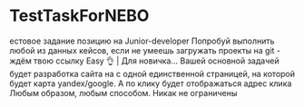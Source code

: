 # TestTaskForNEBO
естовое задание позицию на Junior-developer Попробуй выполнить любой из данных кейсов, если не умеешь загружать проекты на git - ждём твою ссылку  Easy 👌 | Для новичка... Вашей основной задачей будет разработка сайта на с одной единственной страницей, на которой будет карта yandex/google. А по клику будет отображаться адрес клика Любым образом, любым способом. Никак не ограничены
